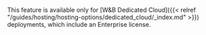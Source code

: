 This feature is available only for [W&B Dedicated Cloud]({{< relref "/guides/hosting/hosting-options/dedicated_cloud/_index.md" >}}) deployments, which include an Enterprise license.